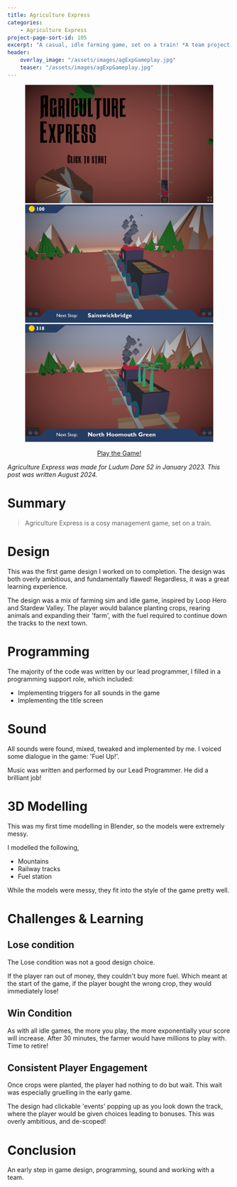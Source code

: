 ```yaml
---
title: Agriculture Express
categories:
    - Agriculture Express
project-page-sort-id: 105
excerpt: "A casual, idle farming game, set on a train! *A team project for Ludum Dare 52.*"
header:
    overlay_image: "/assets/images/agExpGameplay.jpg"
    teaser: "/assets/images/agExpGameplay.jpg"
---
```


<figure class="third">
    <a href="/assets/images/agricultureExpress.png"><img src="/assets/images/agricultureExpress.png"></a>
    <a href="/assets/images/agExpGameplay.jpg"><img src="/assets/images/agExpGameplay.jpg"></a>
    <a href="/assets/images/agriExpressGameplay2.png"><img src="/assets/images/agriExpressGameplay2.png"></a>
</figure>

<p style="text-align: center;">
    <a href="https://deathbysnail.itch.io/agricultureexpress" class="btn btn--primary equal-width">Play the Game!</a>
</p>

*Agriculture Express was made for Ludum Dare 52 in January 2023.*
*This post was written August 2024.*

# Summary
> Agriculture Express is a cosy management game, set on a train.

# Design
This was the first game design I worked on to completion. The design was both overly ambitious, and fundamentally flawed! Regardless, it was a great learning experience.

The design was a mix of farming sim and idle game, inspired by Loop Hero and Stardew Valley. The player would balance planting crops, rearing animals and expanding their 'farm', with the fuel required to continue down the tracks to the next town.

# Programming
The majority of the code was written by our lead programmer, I filled in a programming support role, which included:
- Implementing triggers for all sounds in the game
- Implementing the title screen

# Sound
All sounds were found, mixed, tweaked and implemented by me. I voiced some dialogue in the game: 'Fuel Up!'.

Music was written and performed by our Lead Programmer. He did a brilliant job!

# 3D Modelling
This was my first time modelling in Blender, so the models were extremely messy. 

I modelled the following,
- Mountains
- Railway tracks
- Fuel station

While the models were messy, they fit into the style of the game pretty well.

# Challenges & Learning
## Lose condition
The Lose condition was not a good design choice. 

If the player ran out of money, they couldn't buy more fuel. Which meant at the start of the game, if the player bought the wrong crop, they would immediately lose!

## Win Condition
As with all idle games, the more you play, the more exponentially your score will increase. After 30 minutes, the farmer would have millions to play with. Time to retire!

## Consistent Player Engagement
Once crops were planted, the player had nothing to do but wait. This wait was especially gruelling in the early game.

The design had clickable 'events' popping up as you look down the track, where the player would be given choices leading to bonuses. This was overly ambitious, and de-scoped!

# Conclusion
An early step in game design, programming, sound and working with a team.